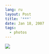 ```yaml
---
lang: ru
layout: Post
title: '***'
date: Jan 18, 2007
tags:
  - photos
---
```


![](http://wow.sapegin.me/1U3u3D0W2K36/Sapegin-Artem-20D-2006-09-16-247-4718.jpg)
